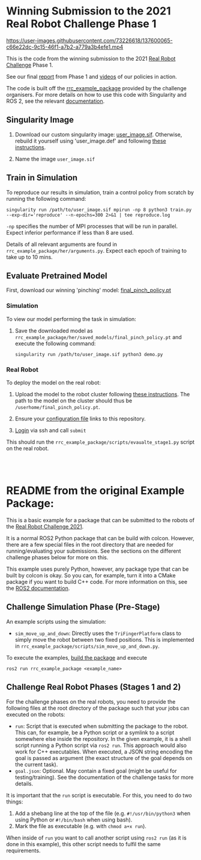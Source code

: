 # Winning Submission to the 2021 Real Robot Challenge Phase 1

https://user-images.githubusercontent.com/73226618/137600065-c66e22dc-9c15-46f1-a7b2-a779a3b4efe1.mp4

This is the code from the winning submission to the 2021 [Real Robot Challenge](https://real-robot-challenge.com/en) Phase 1.

See our final [report](https://arxiv.org/abs/2109.15233) from Phase 1 and [videos](https://www.youtube.com/playlist?list=PLLJoWXUn8XplFszi16-VZMTDBhMQFuc5o)
of our policies in action.

The code is built off the [rrc_example_package](https://github.com/rr-learning/rrc_example_package/tree/master)
provided by the challenge organisers. For more details on how to use this code with Singularity and ROS 2, see
the relevant [documentation](https://people.tuebingen.mpg.de/felixwidmaier/rrc2021/singularity.html).

## Singularity Image

1. Download our custom singularity image: [user_image.sif](https://drive.google.com/drive/folders/1AKf4O28h8sYF_6J3FUq9oXJBY88joDcl?usp=sharing).
Otherwise, rebuild it yourself using 'user_image.def' and following
[these instructions](https://people.tuebingen.mpg.de/felixwidmaier/rrc2021/singularity.html#add-custom-dependencies-to-the-container).

2. Name the image `user_image.sif`

## Train in Simulation

To reproduce our results in simulation, train a control policy from scratch by running the following command:

    singularity run /path/to/user_image.sif mpirun -np 8 python3 train.py --exp-dir='reproduce' --n-epochs=300 2>&1 | tee reproduce.log

`-np` specifies the number of MPI processes that will be run in parallel. Expect inferior performance if less than 8 are used.

Details of all relevant arguments are found in `rrc_example_package/her/arguments.py`.
Expect each epoch of training to take up to 10 mins.

## Evaluate Pretrained Model

First, download our winning 'pinching' model: [final_pinch_policy.pt](https://drive.google.com/drive/folders/1AKf4O28h8sYF_6J3FUq9oXJBY88joDcl?usp=sharing)

### Simulation

To view our model performing the task in simulation:

1. Save the downloaded model as `rrc_example_package/her/saved_models/final_pinch_policy.pt`
and execute the following command:

    `singularity run /path/to/user_image.sif python3 demo.py`

### Real Robot

To deploy the model on the real robot:

1. Upload the model to the robot cluster following [these instructions](https://people.tuebingen.mpg.de/felixwidmaier/rrc2021/submission_system/submission_system.html#upload-the-file).
The path to the model on the cluster should thus be `/userhome/final_pinch_policy.pt`. 

2. Ensure your [configuration file](https://people.tuebingen.mpg.de/felixwidmaier/rrc2021/submission_system/submission_system.html#configuration-file-roboch-json)
links to this repository.

3. [Login](https://people.tuebingen.mpg.de/felixwidmaier/rrc2021/submission_system/submission_system.html#submitting-a-job) via ssh and call `submit`

This should run the `rrc_example_package/scripts/evaualte_stage1.py` script on the real robot.

<br/><br/>
# README from the original Example Package:

This is a basic example for a package that can be submitted to the robots of
the [Real Robot Challenge 2021](https://real-robot-challenge.com).

It is a normal ROS2 Python package that can be build with colcon.  However,
there are a few special files in the root directory that are needed for
running/evaluating your submissions.  See the sections on the different
challenge phases below for more on this.

This example uses purely Python, however, any package type that can be built
by colcon is okay.  So you can, for example, turn it into a CMake package if you
want to build C++ code.  For more information on this, see the [ROS2
documentation](https://docs.ros.org/en/foxy/Tutorials/Creating-Your-First-ROS2-Package.html).


Challenge Simulation Phase (Pre-Stage)
--------------------------------------

An example scripts using the simulation:

- `sim_move_up_and_down`:  Directly uses the `TriFingerPlatform` class to simply
  move the robot between two fixed positions.  This is implemented in
  `rrc_example_package/scripts/sim_move_up_and_down.py`.

To execute the examples, [build the
package](https://people.tuebingen.mpg.de/felixwidmaier/rrc2021/singularity.html#singularity-build-ws)
and execute

    ros2 run rrc_example_package <example_name>



Challenge Real Robot Phases (Stages 1 and 2)
--------------------------------------------

For the challenge phases on the real robots, you need to provide the following
files at the root directory of the package such that your jobs can executed on
the robots:

- `run`:  Script that is executed when submitting the package to the robot.
  This can, for example, be a Python script or a symlink to a script somewhere
  else inside the repository.  In the given example, it is a shell script
  running a Python script via `ros2 run`.  This approach would also work for C++
  executables.  When executed, a JSON string encoding the goal is passed as
  argument (the exact structure of the goal depends on the current task).
- `goal.json`:  Optional.  May contain a fixed goal (might be useful for
  testing/training).  See the documentation of the challenge tasks for more
  details.

It is important that the `run` script is executable.  For this, you need to do
two things:

1. Add a shebang line at the top of the file (e.g. `#!/usr/bin/python3` when
   using Python or `#!/bin/bash` when using bash).
2. Mark the file as executable (e.g. with `chmod a+x run`).

When inside of `run` you want to call another script using `ros2 run` (as it is
done in this example), this other script needs to fulfil the same requirements.
